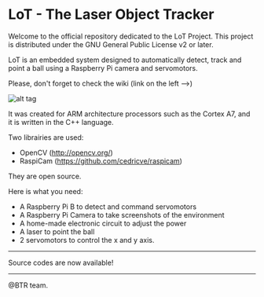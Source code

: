# LoT - The Laser Object Tracker
Welcome to the official repository dedicated to the LoT Project.
This project is distributed under the GNU General Public License v2 or later.

LoT is an embedded system designed to automatically detect, track and point a ball using a Raspberry Pi camera and servomotors.

Please, don't forget to check the wiki (link on the left -->)

![alt tag](https://cloud.githubusercontent.com/assets/10380160/7783192/2d01ef70-0139-11e5-8975-65940e033ab0.jpg)

It was created for ARM architecture processors such as the Cortex A7, and it is written in the C++ language.

Two librairies are used:
- OpenCV (http://opencv.org/)
- RaspiCam (https://github.com/cedricve/raspicam)

They are open source.

Here is what you need:
- A Raspberry Pi B to detect and command servomotors
- A Raspberry Pi Camera to take screenshots of the environment
- A home-made electronic circuit to adjust the power
- A laser to point the ball
- 2 servomotors to control the x and y axis.

-----------------------------
Source codes are now available!

----------
@BTR team.

